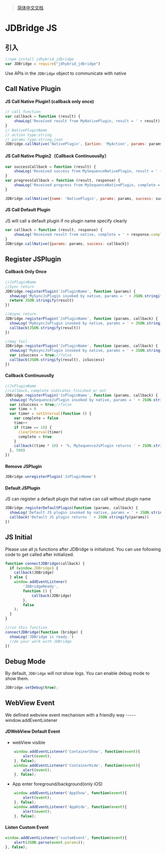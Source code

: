 > [简体中文文档](./README-zh-CN.md)

# JDBridge JS

## 引入

```javascript
//npm install jdhybrid_jdbridge
var JDBridge = require("jdhybrid_jdbridge")
```

Use APIs in the `JDBridge` object to communicate with native

## Call Native Plugin

#### JS Call Native Plugin1 (callback only once)

```javascript
// call function
var callback = function (result) {
	showLog('Received result from MyNativePlugin, result = ' + result)
}
// NativePluginName 
// action type:string
// params type:string,json
JDBridge.callNative('NativePlugin', {action: 'MyAction', params: params, success: callback})
```

#### JS Call Native Plugin2（Callback Continuouslly）

```javascript
var successCallback = function (result) {
	showLog('Received success from MySequenceNativePlugin, result = ' + result)
}
var progressCallback = function (result, response) {
	showLog('Received progress from MySequenceNativePlugin, complete = ' + response.complete + ', msg = ' + response.msg + ', result = ' + result)
}

JDBridge.callNative({name: 'NativePlugin', params: params, success: successCallback, progress: progressCallback})
```

#### JS Call Default Plugin

JS will call a default plugin if no plugin name specify clearly

```javascript
var callback = function (result, response) {
	showLog('Received result from native, complete = ' + response.complete + ', msg = ' + response.msg + ', result = ' + result)
}
JDBridge.callNative({params: params, success: callback})
```



## Register JSPlugin

#### Callback Only Once

```javascript
//JsPluginName
//Sync return
JDBridge.registerPlugin('JsPluginName', function (params) {
  showLog('MySyncJsPlugin invoked by native, params = ' + JSON.stringify(params))
  return JSON.stringify(result)
})

//Async return
JDBridge.registerPlugin('JsPluginName', function (params, callback) {
  showLog('MyAsyncJsPlugin invoked by native, params = ' + JSON.stringify(params))
  callback(JSON.stringify(result))
})

//may fail
JDBridge.registerPlugin('JsPluginName', function (params, callback) {
  showLog('MyAsyncJsPlugin invoked by native, params = ' + JSON.stringify(params))
  var isSuccess = true;//false
  callback(JSON.stringify(result), isSuccess)
})
```

#### Callback Continuouslly

```javascript
//JsPluginName
//callback，complete indicates finished or not
JDBridge.registerPlugin('JsPluginName', function (params, callback) {
  showLog('MySequenceJsPlugin invoked by native, params = ' + JSON.stringify(params))
  var isSuccess = true;//false
  var time = 0
  var timer = setInterval(function () {
    var complete = false
    time++
    if (time == 10) {
      clearInterval(timer)
      complete = true
    }
    callback((time * 10) + '%, MySequenceJsPlugin returns ' + JSON.stringify(result), isSuccess, complete)
  }, 500)
})
```

#### Remove JSPlugin

```javascript
JDBridge.unregisterPlugin('JsPluginName')
```



#### Default JSPlugin

JS can register a default plugin that native can call without plugin name

```javascript
JDBridge.registerDefaultPlugin(function (params, callback) {
  showLog('Default JS plugin invoked by native, params = ' + JSON.stringify(params))
  callback('Default JS plugin returns ' + JSON.stringify(params))
})
```



## JS Initial

Please use all js functions after JDBridge is initialized. You can use following code to get called after initialized.

```javascript
function connectJDBridge(callback) {
  if (window.JDBridge) {
  	callback(JDBridge)
  } else {
  	window.addEventListener(
  		'JDBridgeReady',
  		function () {
  			callback(JDBridge)
  		},
  		false
  	);
  }
}

//run this function
connectJDBridge(function (bridge) {
  showLog('JDBridge is ready.')
  //do your work with JDBridge
})
```

## Debug Mode

By default, `JDBridge` will not show logs. You can enable debug mode to show them.

```javascript
JDBridge.setDebug(true);
```

## WebView Event

We defined webview event mechanism with a friendly way ----- window.addEventListener

#### JDWebView Default Event

* webView visible

```javascript
    window.addEventListener('ContainerShow', function(event){
        alert(event);
    }, false);
    window.addEventListener('ContainerHide', function(event){
        alert(event);
    }, false);
```

* App enter foreground/background(only iOS)

```javascript
    window.addEventListener('AppShow', function(event){
        alert(event);
    }, false);
    window.addEventListener('AppHide', function(event){
        alert(event);
    }, false);
```

#### Listen Custom Event

```javascript
window.addEventListener('customEvent', function(event){
	alert(JSON.parse(event.params));
}, false);
```
